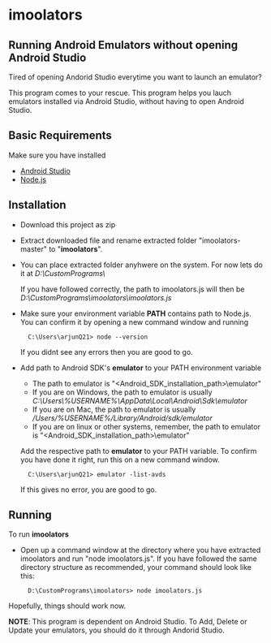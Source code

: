 # imoolators

## Running Android Emulators without opening Android Studio

Tired of opening Andorid Studio everytime you want to launch an emulator?

This program comes to your rescue.
This program helps you lauch emulators installed via Android Studio, without having to open Android Studio.

## Basic Requirements

Make sure you have installed

* [Android Studio](https://developer.android.com/studio)
* [Node.js](https://nodejs.org/en/download/)

## Installation

* Download this project as zip
* Extract downloaded file and rename extracted folder "imoolators-master" to "**imoolators**".
* You can place extracted folder anyhwere on the system. For now lets do it at *D:\CustomPrograms\\*

    If you have followed correctly, the path to imoolators.js will then be *D:\CustomPrograms\imoolators\imoolators.js*

* Make sure your environment variable **PATH** contains path to Node.js. You can confirm it by opening a new command window and running

        C:\Users\arjunQ21> node --version
    If you didnt see any errors then you are good to go.

* Add path to Android SDK's **emulator** to your PATH environment variable
  * The path to emulator is  "<Android_SDK_installation_path>\emulator"
  * If you are on Windows, the path to emulator is usually *C:\Users\\%USERNAME%\AppData\Local\Android\Sdk\emulator*
  * If you are on Mac, the path to emulator is usually
  */Users/%USERNAME%/Library/Android/sdk/emulator*
  * If you are on linux or other systems, remember, the path to emulator is  "<Android_SDK_installation_path>\emulator"

  Add the respective path to **emulator** to your PATH  variable. To confirm you have done it right, run this on a new command window.

        C:\Users\arjunQ21> emulator -list-avds
    If this gives no error, you are good to go.

## Running

To run **imoolators**

* Open up a command window at the directory where you have extracted imoolators and run "node imoolators.js".
If you have followed the same directory structure as recommended, your command should look like this:

        D:\CustomPrograms\imoolators> node imoolators.js

Hopefully, things should work now.

**NOTE**:
This program is dependent on Android Studio. To Add, Delete or Update your emulators, you should do it through Andorid Studio.
